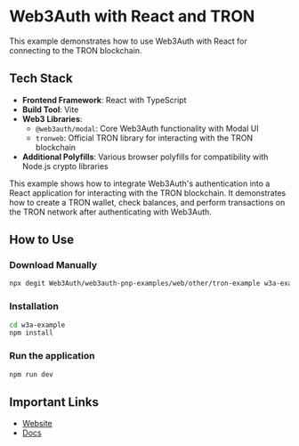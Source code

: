 # Web3Auth  with React and TRON

This example demonstrates how to use Web3Auth with React for connecting to the TRON blockchain.

## Tech Stack

- **Frontend Framework**: React with TypeScript
- **Build Tool**: Vite
- **Web3 Libraries**: 
  - `@web3auth/modal`: Core Web3Auth functionality with Modal UI
  - `tronweb`: Official TRON library for interacting with the TRON blockchain
- **Additional Polyfills**: Various browser polyfills for compatibility with Node.js crypto libraries

This example shows how to integrate Web3Auth's authentication into a React application for interacting with the TRON blockchain. It demonstrates how to create a TRON wallet, check balances, and perform transactions on the TRON network after authenticating with Web3Auth.

## How to Use

### Download Manually

```bash
npx degit Web3Auth/web3auth-pnp-examples/web/other/tron-example w3a-example
```

### Installation

```bash
cd w3a-example
npm install
```

### Run the application

```bash
npm run dev
```

## Important Links

- [Website](https://web3auth.io)
- [Docs](https://web3auth.io/docs)
